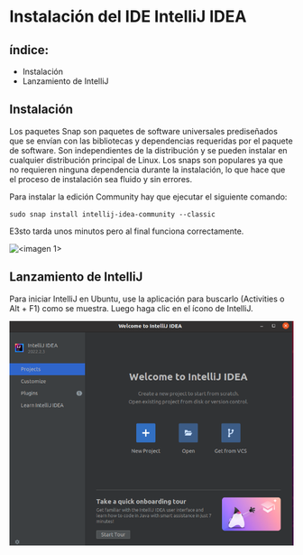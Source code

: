 # Instalación del IDE IntelliJ IDEA

## índice:
- Instalación
- Lanzamiento de IntelliJ

## Instalación
Los paquetes Snap son paquetes de software universales prediseñados que se envían con las bibliotecas y dependencias requeridas por el paquete de software. Son independientes de la distribución y se pueden instalar en cualquier distribución principal de Linux. Los snaps son populares ya que no requieren ninguna dependencia durante la instalación, lo que hace que el proceso de instalación sea fluido y sin errores.

Para instalar la edición Community hay que ejecutar el siguiente comando:

    sudo snap install intellij-idea-community --classic

E3sto tarda unos minutos pero al final funciona correctamente. 

![<imagen 1>](<https://github.com/Yaamiilaa/entornos-desarrollo/blob/main/Tareas/Tarea9/img/Instalaci%C3%B3n.png>)

## Lanzamiento de IntelliJ
Para iniciar IntelliJ en Ubuntu, use la aplicación para buscarlo (Activities o Alt + F1) como se muestra. Luego haga clic en el ícono de IntelliJ.

![<imagen 2>](<https://github.com/Yaamiilaa/entornos-desarrollo/blob/main/Tareas/Tarea9/img/Abriendo%20Intellij.png>)